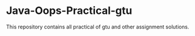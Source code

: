 # Java-Oops-Practical-gtu
This repository contains all practical of gtu and other assignment solutions.
